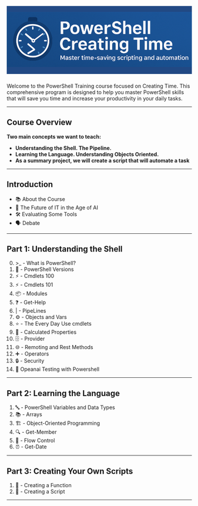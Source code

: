 <style>
a {
  text-decoration: none;
  font-weight: normal;
}
a:hover {
  text-decoration: underline;
}
</style>

<div style="text-align: center; margin-bottom: 24px; background: #214984; padding: 16px 0;">
  <img src="images/creatingtime.png" alt="PowerShell Creating Time" style="max-width: 100%; height: 150px; object-fit: cover;">
</div>

Welcome to the PowerShell Training course focused on Creating Time. This comprehensive program is designed to help you master PowerShell skills that will save you time and increase your productivity in your daily tasks.

---

##  Course Overview

**Two main concepts we want to teach:**

-  **Understanding the Shell. The Pipeline.**
-  **Learning the Language. Understanding Objects Oriented.**
-  **As a summary project, we will create a script that will automate a task**

---

##  Introduction

- [📚 About the Course](intro/aboutcourse/about.md)
- [🤖 The Future of IT in the Age of AI](intro/thefutureofit.md/futureofit.md)
- [🛠️ Evaluating Some Tools](intro/tools/evaluatingsometools.md)
- [🗣️ Debate](intro/debate/debate.md)

---

##  Part 1: Understanding the Shell

0. [ >_ - What is PowerShell?](part1/whatispowershell/whatispowershell.md)
1. [🔢 -  PowerShell Versions](part1/PowershellVersions/index.md)
2. [⚡ - Cmdlets 100](part1/Cmdlets100/index.md)
3. [⚡ - Cmdlets 101](part1/Cmdlets101/index.md)
4. [📦 - Modules](part1/modules/modules.md)
5. [❓ - Get-Help](part1/Get-Help/gethelp.md)
6. [ | - PipeLines](part1/PipeLiningAlias/pipeline.md)
7. [⚙️ - Objects and Vars](part1/objectoriented/objects_variables.md)
8. [⭐ - The Every Day Use cmdlets](part1/TheParetoCmdlets/paretocmdlets.md)
9. [🧮 - Calculated Properties](part1/CalculatedProperties/calculatedProperties.md)
10. [🗄️ - Provider](part1/registryProvider/regproviders.md)
11. [🌐 - Remoting and Rest Methods](part1/remoting/remoting.md)
12. [➕ - Operators](part1/operators/powershell_operators.md)
13. [🔒 - Security](part1/security/security.md) 
14. [🤖  Opeanai Testing with Powershell](part1/iainuse/iainuse.md)

---

##  Part 2: Learning the Language

1. [🔤 - PowerShell Variables and Data Types](part2/variableslogic101/variablelogic.md)
2. [📚 - Arrays](part2/arrays/arrays.md)
3. [🏗️ - Object-Oriented Programming](part2/objectoriented/objectoriented.md)
4. [🔍 - Get-Member](part2/get-member/getmember.md)
5. [🔁 - Flow Control](part2/flowcontrol/flowcontrol.md)
6. [⏰ - Get-Date](part2/getdate/getdate.md)

---

##  Part 3: Creating Your Own Scripts

1. [📜 -  Creating a Function](part3/functions/functions.md)
2. [🏁 -  Creating a Script](part3/scripts/howtoscript.md)

---

